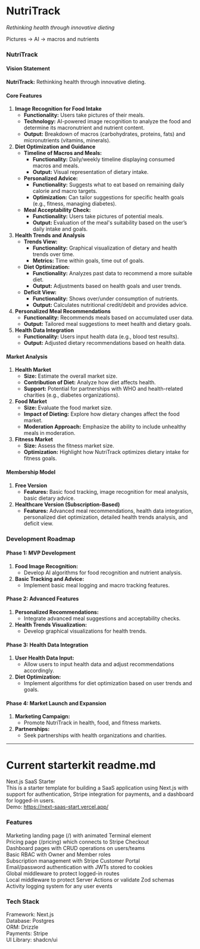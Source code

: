 # NutriTrack  

  
_Rethinking health through innovative dieting_  
  
Pictures -> AI -> macros and nutrients  

    
### NutriTrack  

  
#### Vision Statement  
**NutriTrack:** Rethinking health through innovative dieting.  

  
#### Core Features  
1. **Image Recognition for Food Intake**  
    - **Functionality:** Users take pictures of their meals.  
    - **Technology:** AI-powered image recognition to analyze the food and determine its macronutrient and nutrient content.  
    - **Output:** Breakdown of macros (carbohydrates, proteins, fats) and micronutrients (vitamins, minerals).  
2. **Diet Optimization and Guidance**  
    - **Timeline of Macros and Meals:**  
        - **Functionality:** Daily/weekly timeline displaying consumed macros and meals.  
        - **Output:** Visual representation of dietary intake.  
    - **Personalized Advice:**  
        - **Functionality:** Suggests what to eat based on remaining daily calorie and macro targets.  
        - **Optimization:** Can tailor suggestions for specific health goals (e.g., fitness, managing diabetes).  
    - **Meal Acceptability Check:**  
        - **Functionality:** Users take pictures of potential meals.  
        - **Output:** Evaluation of the meal's suitability based on the user’s daily intake and goals.  
3. **Health Trends and Analysis**  
    - **Trends View:**  
        - **Functionality:** Graphical visualization of dietary and health trends over time.  
        - **Metrics:** Time within goals, time out of goals.  
    - **Diet Optimization:**  
        - **Functionality:** Analyzes past data to recommend a more suitable diet.  
        - **Output:** Adjustments based on health goals and user trends.  
    - **Deficit View:**  
        - **Functionality:** Shows over/under consumption of nutrients.  
        - **Output:** Calculates nutritional credit/debit and provides advice.  
4. **Personalized Meal Recommendations**  
    - **Functionality:** Recommends meals based on accumulated user data.  
    - **Output:** Tailored meal suggestions to meet health and dietary goals.  
5. **Health Data Integration**  
    - **Functionality:** Users input health data (e.g., blood test results).  
    - **Output:** Adjusted dietary recommendations based on health data.  

  
#### Market Analysis  
1. **Health Market**  
    - **Size:** Estimate the overall market size.  
    - **Contribution of Diet:** Analyze how diet affects health.  
    - **Support:** Potential for partnerships with WHO and health-related charities (e.g., diabetes organizations).  
2. **Food Market**  
    - **Size:** Evaluate the food market size.  
    - **Impact of Dieting:** Explore how dietary changes affect the food market.  
    - **Moderation Approach:** Emphasize the ability to include unhealthy meals in moderation.  
3. **Fitness Market**  
    - **Size:** Assess the fitness market size.  
    - **Optimization:** Highlight how NutriTrack optimizes dietary intake for fitness goals.  

  
#### Membership Model
1. **Free Version**  
    - **Features:** Basic food tracking, image recognition for meal analysis, basic dietary advice.  
2. **Healthcare Version (Subscription-Based)**  
    - **Features:** Advanced meal recommendations, health data integration, personalized diet optimization, detailed health trends analysis, and deficit view.  

  
### Development Roadmap  
#### Phase 1: MVP Development  
1. **Food Image Recognition:**  
    - Develop AI algorithms for food recognition and nutrient analysis.  
2. **Basic Tracking and Advice:**  
    - Implement basic meal logging and macro tracking features.  
  
#### Phase 2: Advanced Features  
1. **Personalized Recommendations:**  
    - Integrate advanced meal suggestions and acceptability checks.  
2. **Health Trends Visualization:**  
    - Develop graphical visualizations for health trends.  
  
#### Phase 3: Health Data Integration  
1. **User Health Data Input:**  
    - Allow users to input health data and adjust recommendations accordingly.  
2. **Diet Optimization:**  
    - Implement algorithms for diet optimization based on user trends and goals.  

#### Phase 4: Market Launch and Expansion  
1. **Marketing Campaign:**  
    - Promote NutriTrack in health, food, and fitness markets.  
2. **Partnerships:**  
    - Seek partnerships with health organizations and charities.  
  
---  
# Current starterkit readme.md  
Next.js SaaS Starter  
This is a starter template for building a SaaS application using Next.js with support for authentication, Stripe integration for payments, and a dashboard for logged-in users.  
Demo: https://next-saas-start.vercel.app/  

  
### Features  
Marketing landing page (/) with animated Terminal element  
Pricing page (/pricing) which connects to Stripe Checkout  
Dashboard pages with CRUD operations on users/teams  
Basic RBAC with Owner and Member roles  
Subscription management with Stripe Customer Portal  
Email/password authentication with JWTs stored to cookies  
Global middleware to protect logged-in routes  
Local middleware to protect Server Actions or validate Zod schemas  
Activity logging system for any user events  

  
### Tech Stack  
Framework: Next.js  
Database: Postgres  
ORM: Drizzle  
Payments: Stripe  
UI Library: shadcn/ui  